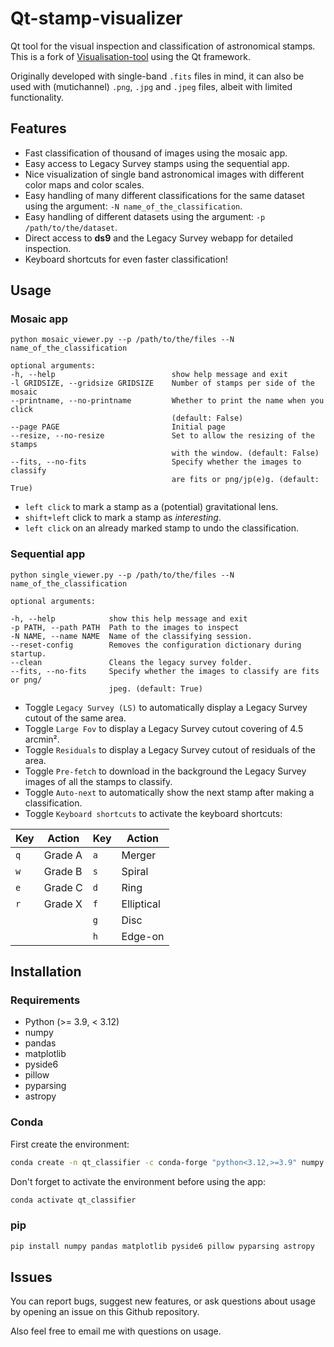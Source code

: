 # Qt-stamp-visualizer
Qt tool for the visual inspection and classification of astronomical stamps.
This is a fork of [Visualisation-tool](https://github.com/esavary/Visualisation-tool) using the Qt framework.

Originally developed with single-band `.fits` files in mind, it can also be used with (mutichannel) `.png`, `.jpg` and `.jpeg` files, albeit with limited functionality.

## Features
- Fast classification of thousand of images using the mosaic app.
- Easy access to Legacy Survey stamps using the sequential app.
- Nice visualization of single band astronomical images with different color maps and color scales.
- Easy handling of many different classifications for the same dataset using the argument: `-N name_of_the_classification`.
- Easy handling of different datasets using the argument: `-p /path/to/the/dataset`.
- Direct access to **ds9** and the Legacy Survey webapp for detailed inspection.
- Keyboard shortcuts for even faster classification!


## Usage
### Mosaic app
```
python mosaic_viewer.py --p /path/to/the/files --N name_of_the_classification 

optional arguments:
-h, --help                          show help message and exit
-l GRIDSIZE, --gridsize GRIDSIZE    Number of stamps per side of the mosaic
--printname, --no-printname         Whether to print the name when you click                               
                                    (default: False)
--page PAGE                         Initial page
--resize, --no-resize               Set to allow the resizing of the stamps 
                                    with the window. (default: False)
--fits, --no-fits                   Specify whether the images to classify
                                    are fits or png/jp(e)g. (default: True)
```
- `left click` to mark a stamp as a (potential) gravitational lens.
- `shift+left` click to mark a stamp as *interesting*.
- `left click` on an already marked stamp to undo the classification.

### Sequential app
```
python single_viewer.py --p /path/to/the/files --N name_of_the_classification 

optional arguments:

-h, --help            show this help message and exit
-p PATH, --path PATH  Path to the images to inspect
-N NAME, --name NAME  Name of the classifying session.
--reset-config        Removes the configuration dictionary during startup.
--clean               Cleans the legacy survey folder.
--fits, --no-fits     Specify whether the images to classify are fits or png/
                      jpeg. (default: True)
```
- Toggle `Legacy Survey (LS)` to automatically display a Legacy Survey cutout of the same area.
- Toggle `Large Fov` to display a Legacy Survey cutout covering of 4.5 arcmin².
- Toggle `Residuals` to display a Legacy Survey cutout of residuals of the area.
- Toggle `Pre-fetch` to download in the background the Legacy Survey images of all the stamps to classify.
- Toggle `Auto-next` to automatically show the next stamp after making a classification.
- Toggle `Keyboard shortcuts` to activate the keyboard shortcuts:
    
|Key|Action|Key|Action|
|--------------|---------|--------------|---------|
|`q`|Grade A|`a`|Merger|
|`w`|Grade B|`s`|Spiral|
|`e`|Grade C|`d`|Ring|
|`r`|Grade X|`f`|Elliptical|
|||`g`|Disc|
|||`h`|Edge-on|



## Installation

### Requirements
- Python (>= 3.9, < 3.12)
- numpy
- pandas
- matplotlib
- pyside6
- pillow
- pyparsing
- astropy
 
### Conda
First create the environment:

```bash
conda create -n qt_classifier -c conda-forge "python<3.12,>=3.9" numpy pandas matplotlib pyside6 pillow pyparsing astropy
```

Don't forget to activate the environment before using the app:

```bash
conda activate qt_classifier
```

### pip

```bash
pip install numpy pandas matplotlib pyside6 pillow pyparsing astropy
```

## Issues
You can report bugs, suggest new features, or ask questions about usage by opening an issue on this Github repository.

Also feel free to email me with questions on usage.